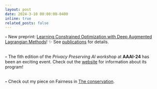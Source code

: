 ```yaml
---
layout: post
date: 2024-3-10 00:00:00-0400
inline: true
related_posts: false
---
```


**\-** New preprint: [Learning Constrained Optimization with Deep Augmented Lagrangian Methods](https://arxiv.org/abs/2403.03454)! :sparkles: See [publications](publications/) for details.

<br> **\-** The fith edition of the _Privacy Preserving AI workshop_ at **AAAI-24** has been an exciting event. Check out the [website](https://ppai-workshop.github.io)  for information about its program!

<br> **\-**
Check out my piece on Fairness in [The conservation](https://theconversation.com/building-fairness-into-ai-is-crucial-and-hard-to-get-right-220271).

